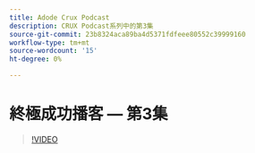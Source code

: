 ```yaml
---
title: Adode Crux Podcast
description: CRUX Podcast系列中的第3集
source-git-commit: 23b8324aca89ba4d5371fdfeee80552c39999160
workflow-type: tm+mt
source-wordcount: '15'
ht-degree: 0%

---
```


# 終極成功播客 — 第3集

>[!VIDEO](https://video.tv.adobe.com/v/3428675?quality=12learn=on)

